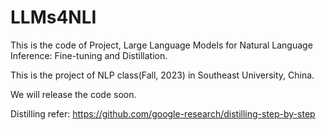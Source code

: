 # LLMs4NLI
This is the code of Project, Large Language Models for Natural Language Inference: Fine-tuning and Distillation.

This is the project of NLP class(Fall, 2023) in Southeast University, China. 

We will release the code soon.

Distilling refer: https://github.com/google-research/distilling-step-by-step
